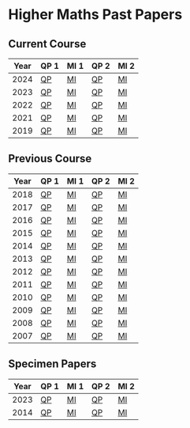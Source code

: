 # Higher Maths Past Papers


## Current Course

| Year | QP 1                                    | MI 1                                    | QP 2                                    | MI 2 |
| ---- | ----                                    | ----                                    | ----                                    | ---- |
| 2024 | [QP](H-Maths-2024-QP-1.pdf "2024 QP 1") | [MI](H-Maths-2024-MI-1.pdf "2024 MI 1") | [QP](H-Maths-2024-QP-2.pdf "2024 QP 2") | [MI](H-Maths-2024-MI-2.pdf "2024 MI 2") |
| 2023 | [QP](H-Maths-2023-QP-1.pdf "2023 QP 1") | [MI](H-Maths-2023-MI-1.pdf "2023 MI 1") | [QP](H-Maths-2023-QP-2.pdf "2023 QP 2") | [MI](H-Maths-2023-MI-2.pdf "2023 MI 2") |
| 2022 | [QP](H-Maths-2022-QP-1.pdf "2022 QP 1") | [MI](H-Maths-2022-MI-1.pdf "2022 MI 1") | [QP](H-Maths-2022-QP-2.pdf "2022 QP 2") | [MI](H-Maths-2022-MI-2.pdf "2022 MI 2") |
| 2021 | [QP](H-Maths-2021-QP-1.pdf "2021 QP 1") | [MI](H-Maths-2021-MI-1.pdf "2021 MI 1") | [QP](H-Maths-2021-QP-2.pdf "2021 QP 2") | [MI](H-Maths-2021-MI-2.pdf "2021 MI 2") |
| 2019 | [QP](H-Maths-2019-QP-1.pdf "2019 QP 1") | [MI](H-Maths-2019-MI-1.pdf "2019 MI 1") | [QP](H-Maths-2019-QP-2.pdf "2019 QP 2") | [MI](H-Maths-2019-MI-2.pdf "2019 MI 2") |


## Previous Course

| Year | QP 1                                    | MI 1                                    | QP 2                                    | MI 2 |
| ---- | ----                                    | ----                                    | ----                                    | ---- |
| 2018 | [QP](H-Maths-2018-QP-1.pdf "2018 QP 1") | [MI](H-Maths-2018-MI-1.pdf "2018 MI 1") | [QP](H-Maths-2018-QP-2.pdf "2018 QP 2") | [MI](H-Maths-2018-MI-2.pdf "2018 MI 2") |
| 2017 | [QP](H-Maths-2017-QP-1.pdf "2017 QP 1") | [MI](H-Maths-2017-MI-1.pdf "2017 MI 1") | [QP](H-Maths-2017-QP-2.pdf "2017 QP 2") | [MI](H-Maths-2017-MI-2.pdf "2017 MI 2") |
| 2016 | [QP](H-Maths-2015-QP-1.pdf "2016 QP 1") | [MI](H-Maths-2016-MI-1.pdf "2016 MI 1") | [QP](H-Maths-2016-QP-2.pdf "2016 QP 2") | [MI](H-Maths-2016-MI-2.pdf "2016 MI 2") |
| 2015 | [QP](H-Maths-2015-QP-1.pdf "2015 QP 1") | [MI](H-Maths-2015-MI-1.pdf "2015 MI 1") | [QP](H-Maths-2015-QP-2.pdf "2015 QP 2") | [MI](H-Maths-2015-MI-2.pdf "2015 MI 2") |
| 2014 | [QP](H-Maths-2014-QP-1.pdf "2014 QP 1") | [MI](H-Maths-2014-MI-1.pdf "2014 MI 1") | [QP](H-Maths-2014-QP-2.pdf "2014 QP 2") | [MI](H-Maths-2014-MI-2.pdf "2014 MI 2") |
| 2013 | [QP](H-Maths-2013-QP-1.pdf "2013 QP 1") | [MI](H-Maths-2014-MI-1.pdf "2013 MI 1") | [QP](H-Maths-2013-QP-2.pdf "2013 QP 2") | [MI](H-Maths-2013-MI-2.pdf "2013 MI 2") |
| 2012 | [QP](H-Maths-2012-QP-1.pdf "2012 QP 1") | [MI](H-Maths-2013-MI-1.pdf "2012 MI 1") | [QP](H-Maths-2012-QP-2.pdf "2012 QP 2") | [MI](H-Maths-2012-MI-1.pdf "2012 MI 2") |
| 2011 | [QP](H-Maths-2011-QP-1.pdf "2011 QP 1") | [MI](H-Maths-2012-MI-1.pdf "2011 MI 1") | [QP](H-Maths-2011-QP-2.pdf "2011 QP 2") | [MI](H-Maths-2012-MI-1.pdf "2011 MI 2") |
| 2010 | [QP](H-Maths-2010-QP-1.pdf "2010 QP 1") | [MI](H-Maths-2011-MI-1.pdf "2010 MI 1") | [QP](H-Maths-2010-QP-2.pdf "2010 QP 2") | [MI](H-Maths-2011-MI-1.pdf "2010 MI 2") |
| 2009 | [QP](H-Maths-2009-QP-1.pdf "2009 QP 1") | [MI](H-Maths-2010-MI-1.pdf "2009 MI 1") | [QP](H-Maths-2009-QP-2.pdf "2009 QP 2") | [MI](H-Maths-2010-MI-1.pdf "2009 MI 2") |
| 2008 | [QP](H-Maths-2008-QP-1.pdf "2008 QP 1") | [MI](H-Maths-2009-MI-1.pdf "2008 MI 1") | [QP](H-Maths-2008-QP-2.pdf "2008 QP 2") | [MI](H-Maths-2009-MI-1.pdf "2008 MI 2") |
| 2007 | [QP](H-Maths-2007-QP-1.pdf "2007 QP 1") | [MI](H-Maths-2008-MI-1.pdf "2007 MI 1") | [QP](H-Maths-2007-QP-2.pdf "2007 QP 2") | [MI](H-Maths-2008-MI-1.pdf "2007 MI 2") |


## Specimen Papers

| Year | QP 1                                              | MI 1                                              | QP 2                                              | MI 2 |
| ---- | ----                                              | ----                                              | ----                                              | ---- |
| 2023 | [QP](H-Maths-2023-SQP-1.pdf "2023 Specimen QP 1") | [MI](H-Maths-2023-SMI-1.pdf "2023 Specimen MI 1") | [QP](H-Maths-2023-SQP-2.pdf "2023 Specimen QP 2") | [MI](H-Maths-2023-SMI-2.pdf "2023 Specimen MI 2") |
| 2014 | [QP](H-Maths-2014-SQP-1.pdf "2014 Specimen QP 1") | [MI](H-Maths-2014-SMI-1.pdf "2014 Specimen MI 1") | [QP](H-Maths-2014-SQP-2.pdf "2014 Specimen QP 2") | [MI](H-Maths-2014-SMI-1.pdf "2014 Specimen MI 2") |

